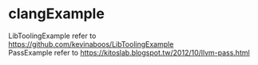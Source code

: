 # clangExample

LibToolingExample refer to https://github.com/kevinaboos/LibToolingExample <br>
PassExample refer to https://kitoslab.blogspot.tw/2012/10/llvm-pass.html <br>
